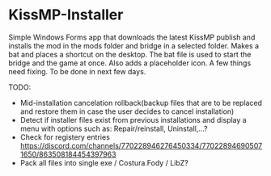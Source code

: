 # KissMP-Installer
Simple Windows Forms app that downloads the latest KissMP publish and installs the mod in the mods folder and bridge in a selected folder. Makes a bat and places a shortcut on the desktop. The bat file is used to start the bridge and the game at once. Also adds a placeholder icon. A few things need fixing. To be done in next few days.


TODO:
 - Mid-installation cancelation rollback(backup files that are to be replaced and restore them in case the user decides to cancel installation)
 - Detect if installer files exist from previous installations and display a menu with options such as: Repair/reinstall, Uninstall,...?
 - Check for registery entries https://discord.com/channels/770228946276450334/770228946905071650/863508184454397963
 - Pack all files into single exe / Costura.Fody / LibZ?
